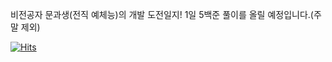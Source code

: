 비전공자 문과생(전직 예체능)의 개발 도전일지!
1일 5백준 풀이를 올릴 예정입니다.(주말 제외)


[![Hits](https://hits.seeyoufarm.com/api/count/incr/badge.svg?url=https%3A%2F%2Fgithub.com%2FZ0silver&count_bg=%239E7EE5&title_bg=%238067B6&icon=github.svg&icon_color=%23FFFFFF&title=VISIT&edge_flat=false)](https://hits.seeyoufarm.com)
